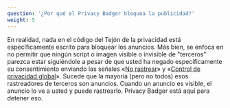 ```yaml
---
question: '¿Por qué el Privacy Badger bloquea la publicidad?'
weight: 5
---
```


En realidad, nada en el código del Tejón de la privacidad está específicamente escrito para bloquear los anuncios. Más bien, se enfoca en no permitir que ningún script o imagen visible o invisible de "terceros" parezca estar siguiéndole a pesar de que usted ha negado específicamente su consentimiento enviando las señales «[No rastrear](https://www.eff.org/issues/do-not-track)» y «[Control de privacidad global](https://globalprivacycontrol.org/)». Sucede que la mayoría (pero no todos) esos rastreadores de terceros son anuncios. Cuando un anuncio es visible, el anuncio lo ve a usted y puede rastrearlo. Privacy Badger está aquí para detener eso.
